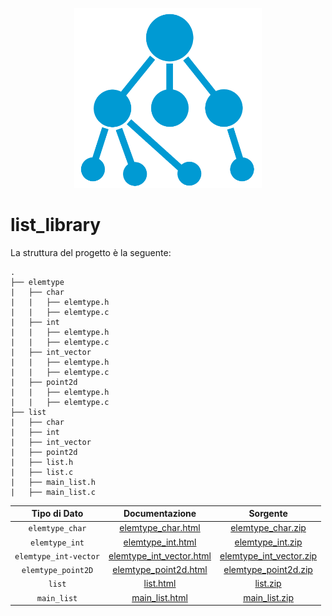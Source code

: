 <p align="center">
  <img width="300" src="doc/logo/logo_big.png">
</p>

# list_library

<p align="justify">
La struttura del progetto è la seguente: 
</p>

```
.
├── elemtype
|   ├── char
|   |   ├── elemtype.h
|   |   ├── elemtype.c
|   ├── int
|   |   ├── elemtype.h
|   |   ├── elemtype.c
|   ├── int_vector
|   |   ├── elemtype.h
|   |   ├── elemtype.c
|   ├── point2d
|   |   ├── elemtype.h
|   |   ├── elemtype.c
├── list
|   ├── char
|   ├── int
|   ├── int_vector
|   ├── point2d
|   ├── list.h
|   ├── list.c
|   ├── main_list.h
|   ├── main_list.c 
```

| Tipo di Dato | Documentazione | Sorgente           |       
|:------------:|:--------------:|:------------------:|
| `elemtype_char`       | <a href="https://jacopo1004.github.io/list_library/elemtype/char/html/elemtype_8h.html">elemtype_char.html</a> | <a href="https://jacopo1004.github.io/list_library/elemtype/char/elemtype_char.zip">elemtype_char.zip</a> |
| `elemtype_int`        | <a href="https://jacopo1004.github.io/list_library/elemtype/int/html/elemtype_8h.html">elemtype_int.html</a> | <a href="https://jacopo1004.github.io/list_library/elemtype/int/elemtype_int.zip">elemtype_int.zip</a> |
| `elemtype_int-vector` | <a href="https://jacopo1004.github.io/list_library/elemtype/int_vector/html/elemtype_8h.html">elemtype_int_vector.html</a> | <a href="https://jacopo1004.github.io/list_library/elemtype/int_vector/elemtype_int_vector.zip">elemtype_int_vector.zip</a> |
| `elemtype_point2D` | <a href="https://jacopo1004.github.io/list_library/elemtype/point2d/html/elemtype_8h.html">elemtype_point2d.html</a> | <a href="https://jacopo1004.github.io/list_library/elemtype/point2d/elemtype_point2d.zip">elemtype_point2d.zip</a> |
| `list` | <a href="https://jacopo1004.github.io/list_library/list/html/list_8h.html">list.html</a> | <a href="https://jacopo1004.github.io/list_library/list/list.zip">list.zip</a> |
| `main_list` | <a href="https://jacopo1004.github.io/list_library/list/html/main__list_8h.html">main_list.html</a> | <a href="https://jacopo1004.github.io/list_library/list/main_list.zip">main_list.zip</a> |
